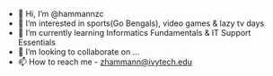 - 👋 Hi, I’m @hammannzc
- 👀 I’m interested in sports(Go Bengals), video games & lazy tv days
- 🌱 I’m currently learning Informatics Fundamentals & IT Support Essentials
- 💞️ I’m looking to collaborate on ...
- 📫 How to reach me - zhammann@ivytech.edu

<!---
hammannzc/hammannzc is a ✨ special ✨ repository because its `README.md` (this file) appears on your GitHub profile.
You can click the Preview link to take a look at your changes.
--->
